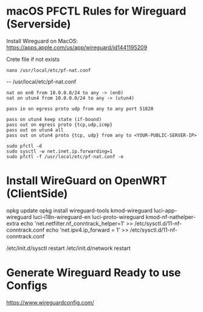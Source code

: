 # macOS PFCTL Rules for Wireguard (Serverside)

Install Wireguard on MacOS: https://apps.apple.com/us/app/wireguard/id1441195209

Crete file if not exists
```
nano /usr/local/etc/pf-nat.conf
```
-- /usr/local/etc/pf-nat.conf
```
nat on en0 from 10.0.0.0/24 to any -> (en0)
nat on utun4 from 10.0.0.0/24 to any -> (utun4)

pass in on egress proto udp from any to any port 51820
   
pass on utun4 keep state (if-bound)
pass out on egress proto {tcp,udp,icmp}
pass out on utun4 all
pass out on utun4 proto {tcp, udp} from any to <YOUR-PUBLIC-SERVER-IP>
```

```
sudo pfctl -d
sudo sysctl -w net.inet.ip.forwarding=1
sudo pfctl -f /usr/local/etc/pf-nat.conf -e
```

# Install WireGuard on OpenWRT (ClientSide)
opkg update
opkg install wireguard-tools kmod-wireguard luci-app-wireguard luci-i18n-wireguard-en luci-proto-wireguard  kmod-nf-nathelper-extra
echo 'net.netfilter.nf_conntrack_helper=1' >> /etc/sysctl.d/11-nf-conntrack.conf
echo 'net.ipv4.ip_forward = 1' >> /etc/sysctl.d/11-nf-conntrack.conf

/etc/init.d/sysctl restart
/etc/init.d/network restart

# Generate Wireguard Ready to use Configs
https://www.wireguardconfig.com/

